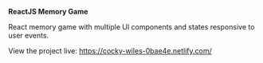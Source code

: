 **ReactJS Memory Game**

React memory game with multiple UI components and states responsive to user events.

View the project live:
https://cocky-wiles-0bae4e.netlify.com/
